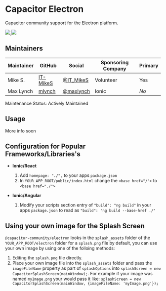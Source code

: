 # Capacitor Electron

Capacitor community support for the Electron platform.

<!-- Badges -->
<a href="https://npmjs.com/package/@capacitor-community/electron">
  <img src="https://img.shields.io/npm/v/@capacitor-community/electron.svg">
</a>
<a href="https://npmjs.com/package/@capacitor-community/electron">
  <img src="https://img.shields.io/npm/l/@capacitor-community/electron.svg">
</a>

## Maintainers

| Maintainer | GitHub | Social | Sponsoring Company | Primary  |
| -----------| -------| -------| ------------------ | -------- |
| Mike S. | [IT-MikeS](https://github.com/IT-MikeS) | [@IT_MikeS](https://twitter.com/IT_MikeS) | Volunteer | Yes |
| Max Lynch | [mlynch](https://github.com/mlynch) | [@maxlynch](https://twitter.com/maxlynch) | Ionic | *No* |

Maintenance Status: Actively Maintained

## Usage

More info soon

## Configuration for Popular Frameworks/Libraries's

- __Ionic/React__
  1. Add `homepage: "./",` to your apps `package.json`
  2. In `YOUR_APP_ROOT/public/index.html` change the `<base href="/">` to `<base href="./">`

- __Ionic/Angular__
  1. Modify your scripts section entry of `"build": "ng build"` in your apps `package.json` to read as `"build": "ng build --base-href ./"` 

## Using your own image for the Splash Screen

`@capacitor-community/electron` looks in the `splash_assets` folder of the `YOUR_APP_ROOT/electron` folder for a `splash.png` file by default, you can use your own image by using one of the folloing methods:

1. Editing the `splash.png` file directly.
2. Place your own image file into the `splash_assets` folder and pass the `imageFileName` property as part of `splashOptions` into `splashScreen = new CapacitorSplashScreen(mainWindow);`. For example if your image was named `myImage.png` your would pass it like: `splashScreen = new CapacitorSplashScreen(mainWindow, {imageFileName: 'myImage.png'});`
